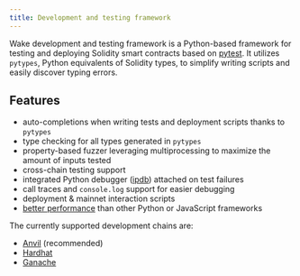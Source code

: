 ```yaml
---
title: Development and testing framework
---
```


Wake development and testing framework is a Python-based framework for testing and deploying Solidity smart contracts based on [pytest](https://docs.pytest.org/en/latest/).
It utilizes `pytypes`, Python equivalents of Solidity types, to simplify writing scripts and easily discover typing errors.

## Features

- auto-completions when writing tests and deployment scripts thanks to `pytypes`
- type checking for all types generated in `pytypes`
- property-based fuzzer leveraging multiprocessing to maximize the amount of inputs tested
- cross-chain testing support
- integrated Python debugger ([ipdb](https://github.com/gotcha/ipdb)) attached on test failures
- call traces and `console.log` support for easier debugging
- deployment & mainnet interaction scripts
- [better performance](https://github.com/Ackee-Blockchain/python-testing-frameworks-benchmark) than other Python or JavaScript frameworks

The currently supported development chains are:

- [Anvil](https://github.com/foundry-rs/foundry/tree/master/anvil) (recommended)
- [Hardhat](https://github.com/NomicFoundation/hardhat)
- [Ganache](https://github.com/trufflesuite/ganache)

